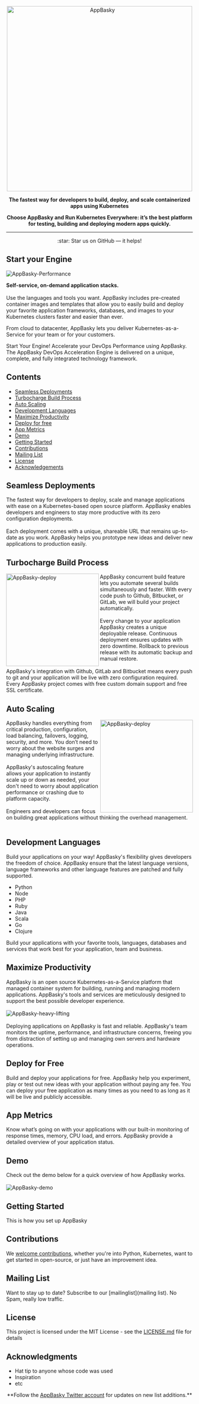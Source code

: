 <div align="center">
	<img width="500" height="auto" src="media/logo.png" alt="AppBasky">
    <p><b>The fastest way for developers to build, deploy, and scale containerized apps using Kubernetes</b> <br>
    <p><b>Choose AppBasky and Run Kubernetes Everywhere: it’s the best platform for testing, building and deploying modern apps quickly.</b> <br>
	<hr>

</div>
<div align="center">
    :star: Star us on GitHub — it helps!
</div>

## Start your Engine

<img src="media/header.png" alt="AppBasky-Performance">

<p><b>Self-service, on-demand application stacks.</b><br><br>
Use the languages and tools you want. AppBasky includes pre-created container images and templates that allow you to easily build and deploy your favorite application frameworks, databases, and images to your Kubernetes clusters faster and easier than ever.

From cloud to datacenter, AppBasky lets you deliver Kubernetes-as-a-Service for your team or for your customers.

Start Your Engine! Accelerate your DevOps Performance using AppBasky.
The AppBasky DevOps Acceleration Engine is delivered on a unique, complete, and fully integrated technology framework. 
<br>
## Contents

- [Seamless Deployments](#seamless-deployments)
- [Turbocharge Build Process](#turbocharge-build-process)
- [Auto Scaling](#auto-scaling)
- [Development Languages](#development-languages)
- [Maximize Productivity](#maximize-productivity)
- [Deploy for free](#deploy-for-free)
- [App Metrics](#app-metrics)
- [Demo](#demo)
- [Getting Started](#getting-started)
- [Contributions](#contributions)
- [Mailing List](#mailing-list)
- [License](#license)
- [Acknowledgements](#acknowledgements)

## Seamless Deployments
The fastest way for developers to deploy, scale and manage applications with ease on a Kubernetes-based open source platform. AppBasky enables developers and engineers to stay more productive with its zero configuration deployments. </br></br>Each deployment comes with a unique, shareable URL that remains up-to-date as you work. AppBasky helps you prototype new ideas and deliver new applications to production easily.

## Turbocharge Build Process
<img align="left" height="250" width="250" src="media/deploy.png" alt="AppBasky-deploy">
AppBasky concurrent build feature lets you automate several builds simultaneously and faster. With every code push to Github, Bitbucket, or GitLab, we will build your project automatically. 
</br></br>
Every change to your application AppBasky creates a unique deployable release. Continuous deployment ensures updates with zero downtime. Rollback to previous release with its automatic backup and manual restore.
</br></br>
AppBasky's integration with Github, GitLab and Bitbucket means every push to git and your application will be live with zero configuration required. Every AppBasky project comes with free custom domain support and free SSL certificate. 

## Auto Scaling
<img align="right" height="250" width="250" src="media/scale.png" alt="AppBasky-deploy">
AppBasky handles everything from critical production, configuration, load balancing, failovers, logging, security, and more. You don’t need to worry about the website surges and managing underlying infrastructure. </br></br>AppBasky's autoscaling feature allows your application to instantly scale up or down as needed, your don't need to worry about application performance or crashing due to platform capacity. </br></br>Engineers and developers can focus on building great applications without thinking the overhead management.</br></br>

## Development Languages
Build your applications on your way! AppBasky's flexibility gives developers the freedom of choice. 
AppBasky ensure that the latest language versions, language frameworks and other language features are patched and fully supported.

* Python
* Node
* PHP
* Ruby
* Java
* Scala
* Go
* Clojure

Build your applications with your favorite tools, languages, databases and services that work best for your application, team and business.


## Maximize Productivity
AppBasky is an open source Kubernetes-as-a-Service platform that managed container system for building, running and managing modern applications. AppBasky's tools and services are meticulously designed to support the best possible developer experience.</br></br>
<img src="media/devop.png" alt="AppBasky-heavy-lifting"></br></br>
Deploying applications on AppBasky is fast and reliable. AppBasky's team monitors the uptime, performance, and infrastructure concerns, freeing you from distraction of setting up and managing own servers and hardware operations.

## Deploy for Free

Build and deploy your applications for free. AppBasky help you experiment, play or test out new ideas with your application without paying any fee. You can deploy your free application as many times as you need to as long as it will be live and publicly accessible. 

## App Metrics

Know what’s going on with your applications with our built-in monitoring of response times, memory, CPU load, and errors. AppBasky provide a detailed overview of your application status.

## Demo

Check out the demo below for a quick overview of how AppBasky works. </br></br>
<img src="media/browser.png" alt="AppBasky-demo">

## Getting Started

This is how you set up AppBasky

## Contributions
We <a href="https://github.com/AppBasky/appbasky">welcome contributions</a>, whether you're into Python, Kubernetes, want to get started in open-source, or just have an improvement idea.
    
## Mailing List

Want to stay up to date? Subscribe to our [mailinglist](mailing list). No Spam, really low traffic.

## License

This project is licensed under the MIT License - see the [LICENSE.md](LICENSE.md) file for details

## Acknowledgments

* Hat tip to anyone whose code was used
* Inspiration
* etc

<div align="center">
	**Follow the <a href="https://twitter.com/appbasky">AppBasky Twitter account</a> for updates on new list additions.**<br>
</div>
